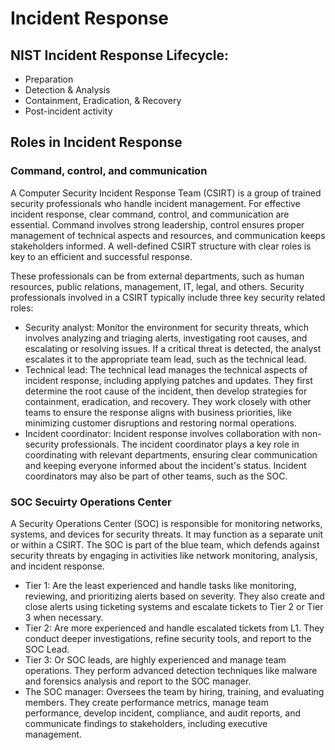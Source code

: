 # Incident Response

## NIST Incident Response Lifecycle:
* Preparation
* Detection & Analysis
* Containment, Eradication, & Recovery
* Post-incident activity

## Roles in Incident Response

### Command, control, and communication
A Computer Security Incident Response Team (CSIRT) is a group of trained security professionals who handle incident management. For effective incident response, clear command, control, and communication are essential. Command involves strong leadership, control ensures proper management of technical aspects and resources, and communication keeps stakeholders informed. A well-defined CSIRT structure with clear roles is key to an efficient and successful response.

These professionals can be from external departments, such as human resources, public relations, management, IT, legal, and others. Security professionals involved in a CSIRT typically include three key security related roles: 
* Security analyst: Monitor the environment for security threats, which involves analyzing and triaging alerts, investigating root causes, and escalating or resolving issues. If a critical threat is detected, the analyst escalates it to the appropriate team lead, such as the technical lead.
* Technical lead: The technical lead manages the technical aspects of incident response, including applying patches and updates. They first determine the root cause of the incident, then develop strategies for containment, eradication, and recovery. They work closely with other teams to ensure the response aligns with business priorities, like minimizing customer disruptions and restoring normal operations.
* Incident coordinator: Incident response involves collaboration with non-security professionals. The incident coordinator plays a key role in coordinating with relevant departments, ensuring clear communication and keeping everyone informed about the incident's status. Incident coordinators may also be part of other teams, such as the SOC.

### SOC Secuirty Operations Center
A Security Operations Center (SOC) is responsible for monitoring networks, systems, and devices for security threats. It may function as a separate unit or within a CSIRT. The SOC is part of the blue team, which defends against security threats by engaging in activities like network monitoring, analysis, and incident response.

* Tier 1: Are the least experienced and handle tasks like monitoring, reviewing, and prioritizing alerts based on severity. They also create and close alerts using ticketing systems and escalate tickets to Tier 2 or Tier 3 when necessary.
* Tier 2: Are more experienced and handle escalated tickets from L1. They conduct deeper investigations, refine security tools, and report to the SOC Lead.
* Tier 3: Or SOC leads, are highly experienced and manage team operations. They perform advanced detection techniques like malware and forensics analysis and report to the SOC manager.
* The SOC manager: Oversees the team by hiring, training, and evaluating members. They create performance metrics, manage team performance, develop incident, compliance, and audit reports, and communicate findings to stakeholders, including executive management.

